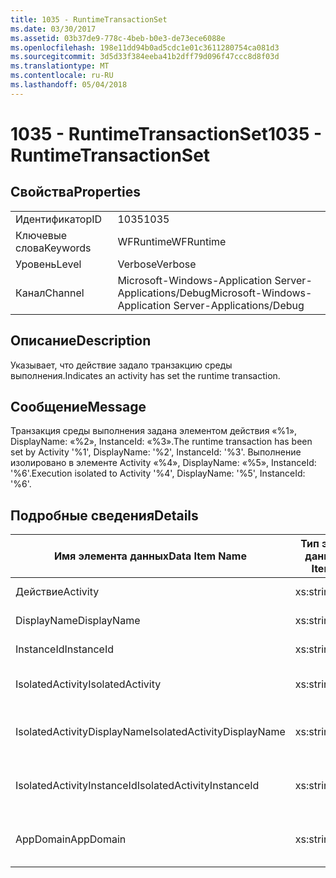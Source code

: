 ```yaml
---
title: 1035 - RuntimeTransactionSet
ms.date: 03/30/2017
ms.assetid: 03b37de9-778c-4beb-b0e3-de73ece6088e
ms.openlocfilehash: 198e11dd94b0ad5cdc1e01c3611280754ca081d3
ms.sourcegitcommit: 3d5d33f384eeba41b2dff79d096f47ccc8d8f03d
ms.translationtype: MT
ms.contentlocale: ru-RU
ms.lasthandoff: 05/04/2018
---
```

# <a name="1035---runtimetransactionset"></a><span data-ttu-id="81c62-102">1035 - RuntimeTransactionSet</span><span class="sxs-lookup"><span data-stu-id="81c62-102">1035 - RuntimeTransactionSet</span></span>
## <a name="properties"></a><span data-ttu-id="81c62-103">Свойства</span><span class="sxs-lookup"><span data-stu-id="81c62-103">Properties</span></span>  
  
|||  
|-|-|  
|<span data-ttu-id="81c62-104">Идентификатор</span><span class="sxs-lookup"><span data-stu-id="81c62-104">ID</span></span>|<span data-ttu-id="81c62-105">1035</span><span class="sxs-lookup"><span data-stu-id="81c62-105">1035</span></span>|  
|<span data-ttu-id="81c62-106">Ключевые слова</span><span class="sxs-lookup"><span data-stu-id="81c62-106">Keywords</span></span>|<span data-ttu-id="81c62-107">WFRuntime</span><span class="sxs-lookup"><span data-stu-id="81c62-107">WFRuntime</span></span>|  
|<span data-ttu-id="81c62-108">Уровень</span><span class="sxs-lookup"><span data-stu-id="81c62-108">Level</span></span>|<span data-ttu-id="81c62-109">Verbose</span><span class="sxs-lookup"><span data-stu-id="81c62-109">Verbose</span></span>|  
|<span data-ttu-id="81c62-110">Канал</span><span class="sxs-lookup"><span data-stu-id="81c62-110">Channel</span></span>|<span data-ttu-id="81c62-111">Microsoft-Windows-Application Server-Applications/Debug</span><span class="sxs-lookup"><span data-stu-id="81c62-111">Microsoft-Windows-Application Server-Applications/Debug</span></span>|  
  
## <a name="description"></a><span data-ttu-id="81c62-112">Описание</span><span class="sxs-lookup"><span data-stu-id="81c62-112">Description</span></span>  
 <span data-ttu-id="81c62-113">Указывает, что действие задало транзакцию среды выполнения.</span><span class="sxs-lookup"><span data-stu-id="81c62-113">Indicates an activity has set the runtime transaction.</span></span>  
  
## <a name="message"></a><span data-ttu-id="81c62-114">Сообщение</span><span class="sxs-lookup"><span data-stu-id="81c62-114">Message</span></span>  
 <span data-ttu-id="81c62-115">Транзакция среды выполнения задана элементом действия «%1», DisplayName: «%2», InstanceId: «%3».</span><span class="sxs-lookup"><span data-stu-id="81c62-115">The runtime transaction has been set by Activity '%1', DisplayName: '%2', InstanceId: '%3'.</span></span>  <span data-ttu-id="81c62-116">Выполнение изолировано в элементе Activity «%4», DisplayName: «%5», InstanceId: '%6'.</span><span class="sxs-lookup"><span data-stu-id="81c62-116">Execution isolated to Activity '%4', DisplayName: '%5', InstanceId: '%6'.</span></span>  
  
## <a name="details"></a><span data-ttu-id="81c62-117">Подробные сведения</span><span class="sxs-lookup"><span data-stu-id="81c62-117">Details</span></span>  
  
|<span data-ttu-id="81c62-118">Имя элемента данных</span><span class="sxs-lookup"><span data-stu-id="81c62-118">Data Item Name</span></span>|<span data-ttu-id="81c62-119">Тип элемента данных</span><span class="sxs-lookup"><span data-stu-id="81c62-119">Data Item Type</span></span>|<span data-ttu-id="81c62-120">Описание</span><span class="sxs-lookup"><span data-stu-id="81c62-120">Description</span></span>|  
|--------------------|--------------------|-----------------|  
|<span data-ttu-id="81c62-121">Действие</span><span class="sxs-lookup"><span data-stu-id="81c62-121">Activity</span></span>|<span data-ttu-id="81c62-122">xs:string</span><span class="sxs-lookup"><span data-stu-id="81c62-122">xs:string</span></span>|<span data-ttu-id="81c62-123">Имя типа действия.</span><span class="sxs-lookup"><span data-stu-id="81c62-123">The type name of the activity.</span></span>|  
|<span data-ttu-id="81c62-124">DisplayName</span><span class="sxs-lookup"><span data-stu-id="81c62-124">DisplayName</span></span>|<span data-ttu-id="81c62-125">xs:string</span><span class="sxs-lookup"><span data-stu-id="81c62-125">xs:string</span></span>|<span data-ttu-id="81c62-126">Отображаемое имя действия.</span><span class="sxs-lookup"><span data-stu-id="81c62-126">The display name of the activity.</span></span>|  
|<span data-ttu-id="81c62-127">InstanceId</span><span class="sxs-lookup"><span data-stu-id="81c62-127">InstanceId</span></span>|<span data-ttu-id="81c62-128">xs:string</span><span class="sxs-lookup"><span data-stu-id="81c62-128">xs:string</span></span>|<span data-ttu-id="81c62-129">Идентификатор экземпляра действия.</span><span class="sxs-lookup"><span data-stu-id="81c62-129">The instance id of the activity.</span></span>|  
|<span data-ttu-id="81c62-130">IsolatedActivity</span><span class="sxs-lookup"><span data-stu-id="81c62-130">IsolatedActivity</span></span>|<span data-ttu-id="81c62-131">xs:string</span><span class="sxs-lookup"><span data-stu-id="81c62-131">xs:string</span></span>|<span data-ttu-id="81c62-132">Имя типа для действия, в котором изолирована транзакция.</span><span class="sxs-lookup"><span data-stu-id="81c62-132">The type name of the activity that the transaction is isolated to.</span></span>|  
|<span data-ttu-id="81c62-133">IsolatedActivityDisplayName</span><span class="sxs-lookup"><span data-stu-id="81c62-133">IsolatedActivityDisplayName</span></span>|<span data-ttu-id="81c62-134">xs:string</span><span class="sxs-lookup"><span data-stu-id="81c62-134">xs:string</span></span>|<span data-ttu-id="81c62-135">Имя отображаемого имени действия, в котором изолирована транзакция.</span><span class="sxs-lookup"><span data-stu-id="81c62-135">The display name of the activity that the transaction is isolated to.</span></span>|  
|<span data-ttu-id="81c62-136">IsolatedActivityInstanceId</span><span class="sxs-lookup"><span data-stu-id="81c62-136">IsolatedActivityInstanceId</span></span>|<span data-ttu-id="81c62-137">xs:string</span><span class="sxs-lookup"><span data-stu-id="81c62-137">xs:string</span></span>|<span data-ttu-id="81c62-138">Идентификатор экземпляра действия, в котором изолирована транзакция.</span><span class="sxs-lookup"><span data-stu-id="81c62-138">The instance id of the activity that the transaction is isolated to.</span></span>|  
|<span data-ttu-id="81c62-139">AppDomain</span><span class="sxs-lookup"><span data-stu-id="81c62-139">AppDomain</span></span>|<span data-ttu-id="81c62-140">xs:string</span><span class="sxs-lookup"><span data-stu-id="81c62-140">xs:string</span></span>|<span data-ttu-id="81c62-141">Строка, возвращаемая AppDomain.CurrentDomain.FriendlyName.</span><span class="sxs-lookup"><span data-stu-id="81c62-141">The string returned by AppDomain.CurrentDomain.FriendlyName.</span></span>|
